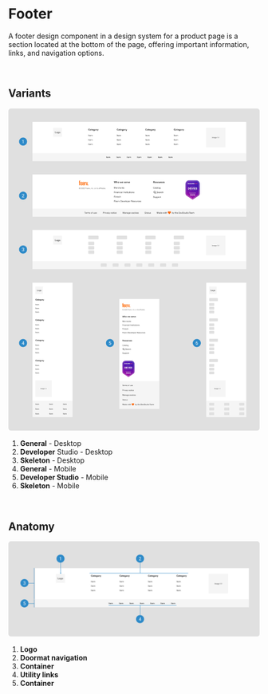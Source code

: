 # Footer

A footer design component in a design system for a product page is a section located at the bottom of the page, offering important information, links, and navigation options.

</br>

## Variants

<img src="../../assets/images/patterns/footer-variants.jpg" alt="footer-variants" width="752"/>

1. <b>General</b> - Desktop
2. <b>Developer</b> Studio - Desktop
3. <b>Skeleton</b> - Desktop
4. <b>General</b> - Mobile
5. <b>Developer Studio</b> - Mobile
6. <b>Skeleton</b> - Mobile

</br>

## Anatomy

<img src="../../assets/images/patterns/footer-anatomy.jpg" alt="footer-anatomy" width="752"/>

1. <b>Logo</b>
2. <b>Doormat navigation</b>
3. <b>Container</b>
4. <b>Utility links</b>
5. <b>Container</b>
